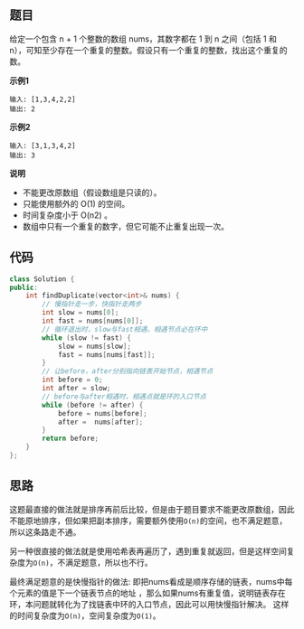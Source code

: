 ## 题目
给定一个包含 n + 1 个整数的数组 nums，其数字都在 1 到 n 之间（包括 1 和 n），可知至少存在一个重复的整数。假设只有一个重复的整数，找出这个重复的数。

**示例1**
```
输入: [1,3,4,2,2]
输出: 2
```
**示例2**
```
输入: [3,1,3,4,2]
输出: 3
```

**说明**

* 不能更改原数组（假设数组是只读的）。
* 只能使用额外的 O(1) 的空间。
* 时间复杂度小于 O(n2) 。
* 数组中只有一个重复的数字，但它可能不止重复出现一次。

## 代码
```C++
class Solution {
public:
    int findDuplicate(vector<int>& nums) {
        // 慢指针走一步，快指针走两步
        int slow = nums[0];
        int fast = nums[nums[0]];
        // 循环退出时，slow与fast相遇，相遇节点必在环中
        while (slow != fast) {
            slow = nums[slow];
            fast = nums[nums[fast]];
        }
        // 让before，after分别指向链表开始节点，相遇节点
        int before = 0;
        int after = slow;
        // before与after相遇时，相遇点就是环的入口节点
        while (before != after) {
            before = nums[before];
            after =  nums[after];
        }
        return before;
    }
};
```
## 思路

这题最直接的做法就是排序再前后比较，但是由于题目要求不能更改原数组，因此不能原地排序，但如果把副本排序，需要额外使用`O(n)`的空间，也不满足题意，所以这条路走不通。

另一种很直接的做法就是使用哈希表再遍历了，遇到重复就返回，但是这样空间复杂度为`O(n)`，不满足题意，所以也不行。

最终满足题意的是快慢指针的做法: 即把nums看成是顺序存储的链表，nums中每个元素的值是下一个链表节点的地址
，那么如果nums有重复值，说明链表存在环，本问题就转化为了找链表中环的入口节点，因此可以用快慢指针解决。
这样的时间复杂度为`O(n)`，空间复杂度为`O(1)`。